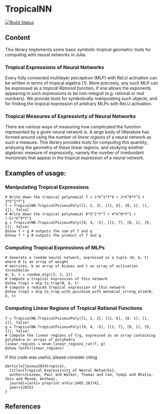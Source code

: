 # TropicalNN

[![Build Status](https://github.com/Paul-Lez/TropicalNN.jl/actions/workflows/CI.yml/badge.svg?branch=main)](https://github.com/Paul-Lez/TropicalNN.jl/actions/workflows/CI.yml?query=branch%3Amain)

## Content 
This library implements some basic symbolic tropical geometric tools for computing with neural networks in Julia. 

### Tropical Expressions of Neural Networks
Every fully connected multilayer perceptron (MLP) with ReLU activation can be written in terms of tropical algebra [1]. More precisely, any such MLP can be expressed as a *tropical Rational function*, if one allows the exponents appearing in such expressions to be non-integral (e.g. rational or real numbers). We provide tools for symbolically manipulating such objects, and for finding the tropical expression of arbitrary MLPs with ReLU activation. 

### Tropical Measures of Expressivity of Neural Networks
There are various ways of measuring how *complicated* the function represented by a given neural network is. A large body of litterature has formed around using the number of *linear regions* of a neural network as such a measure. This library provides tools for computing this quantity, analysing the geometry of these linear regions, and studying another algebraic measure of expressivity, namely the number of irredundant monomials that appear in the tropical expression of a neural network. 

## Examples of usage: 

### Manipulating Tropical Expressions
```
# Write down the tropical polynomial f = 1*X^1*Y^0 + 2*X^0*Y^1 + 3*X^1*Y^1
f = TropicalNN.TropicalPuiseuxPoly([1, 2, 3], [[1, 0], [0, 1], [1, 1]], false)
# Write down the tropical polynomial 0*X^1*Y^7 + 4*X^0*Y^1 + (-5)*X^9*Y^1
g = TropicalNN.TropicalPuiseuxPoly([0, 4, -5], [[1, 7], [0, 1], [9, 1]], false) 
@show f + g # outputs the sum of f and g 
@show f * g # outputs the product of f and g
```

### Computing Tropical Expressions of MLPs
```
# Generate a random neural network, expressed as a tuple (W, b, t) where W is an array of weight 
# matrices, b an array of biases and t an array of activation threshholds
W, b, t = random_mlp([3, 2, 2])
# Compute a tropical expression of this network
@show trop1 = mlp_to_trop(W, b, t)
# Compute a reduced tropical expression of this network 
@show trop2 = mlp_to_trop_with_quicksum_with_monomial_strong_elim(W, b, t)
```

### Computing Linear Regions of Tropical Rational Functions
```
f = TropicalNN.TropicalPuiseuxPoly([1, 2, 3], [[1, 0], [0, 1], [1, 1]], false)
g = TropicalNN.TropicalPuiseuxPoly([0, 4, -5], [[1, 7], [0, 1], [9, 1]], false) 
# Compute the linear regions of f/g, expressed as an array containing polyhedra or arrays of polyhedra
linear_regions = enum_linear_regions_rat(f, g)
@show lenth(linear_regions)
```




If this code was useful, please consider citing 
```
@article{lezeau2024tropical,
  title={Tropical Expressivity of Neural Networks},
  author={Lezeau, Paul and Walker, Thomas and Cao, Yueqi and Bhatia, Shiv and Monod, Anthea},
  journal={arXiv preprint arXiv:2405.20174},
  year={2024}
}
```


## References